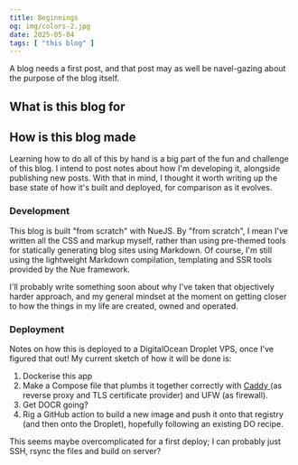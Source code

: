 ```yaml
---
title: Beginnings
og: img/colors-2.jpg
date: 2025-05-04
tags: [ "this blog" ]
---
```


A blog needs a first post, and that post may as well be navel-gazing about the purpose of the blog itself.

## What is this blog for

## How is this blog made
Learning how to do all of this by hand is a big part of the fun and challenge of this blog. I intend to post notes about how I'm developing it, alongside publishing new posts. With that in mind, I thought it worth writing up the base state of how it's built and deployed, for comparison as it evolves.

### Development
This blog is built "from scratch" with NueJS. By "from scratch", I mean I've written all the CSS and markup myself, rather than using pre-themed tools for statically generating blog sites using Markdown. Of course, I'm still using the lightweight Markdown compilation, templating and SSR tools provided by the Nue framework. 

I'll probably write something soon about why I've taken that objectively harder approach, and my general mindset at the moment on getting closer to how the things in my life are created, owned and operated.

### Deployment
Notes on how this is deployed to a DigitalOcean Droplet VPS, once I've figured that out! My current sketch of how it will be done is:
1. Dockerise this app
2. Make a Compose file that plumbs it together correctly with [ Caddy ](https://caddyserver.com) (as reverse proxy and TLS certificate provider) and UFW (as firewall).
3. Get DOCR going?
4. Rig a GitHub action to build a new image and push it onto that registry (and then onto the Droplet), hopefully following an existing DO recipe.

This seems maybe overcomplicated for a first deploy; I can probably just SSH, rsync the files and build on server?
